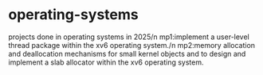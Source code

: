 # operating-systems
projects done in operating systems in 2025/n
mp1:implement a user-level thread package within the xv6 operating system./n
mp2:memory allocation and deallocation mechanisms for small kernel objects and to design and implement a slab allocator within the xv6 operating system.
